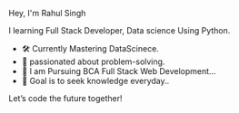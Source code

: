 Hey, I'm Rahul Singh

I learning Full Stack Developer, Data science Using Python. 

- 🛠 Currently Mastering DataScinece.
- 🧠 passionated about problem-solving. 
- 🔗 I am Pursuing BCA Full Stack Web Development...
- 🎯 Goal is to seek knowledge everyday..
  
Let’s code the future together!
